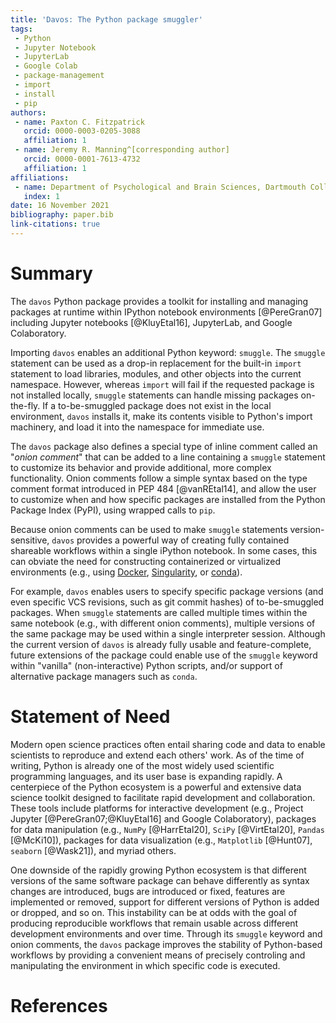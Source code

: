 ```yaml
---
title: 'Davos: The Python package smuggler'
tags:
 - Python
 - Jupyter Notebook
 - JupyterLab
 - Google Colab
 - package-management
 - import
 - install
 - pip
authors:
 - name: Paxton C. Fitzpatrick
   orcid: 0000-0003-0205-3088
   affiliation: 1
 - name: Jeremy R. Manning^[corresponding author]
   orcid: 0000-0001-7613-4732
   affiliation: 1
affiliations:
 - name: Department of Psychological and Brain Sciences, Dartmouth College
   index: 1
date: 16 November 2021
bibliography: paper.bib
link-citations: true
---
```



# Summary

The `davos` Python package provides a toolkit for installing and managing packages at runtime within IPython
notebook environments [@PereGran07] including Jupyter notebooks [@KluyEtal16], JupyterLab, and Google Colaboratory.

Importing `davos` enables an additional Python keyword: `smuggle`. The `smuggle` statement can be used as a drop-in replacement for the
built-in `import` statement to load libraries, modules, and other objects into the current namespace. However, whereas 
`import` will fail if the requested package is not installed locally, `smuggle` statements can handle missing 
packages on-the-fly. If a to-be-smuggled package does not exist in the local environment, `davos` installs it, 
make its contents visible to Python's import machinery, and load it into the namespace for immediate use.

The `davos` package also defines a special type of inline comment called an "*onion comment*" that can be added to a line containing 
a `smuggle` statement to customize its behavior and provide additional, more complex functionality. Onion comments 
follow a simple syntax based on the type comment format introduced in PEP 484 [@vanREtal14], and allow the user to customize 
when and how specific packages are installed from the Python Package Index (PyPI), using wrapped calls to `pip`.

Because onion comments can be used to make `smuggle` statements version-sensitive, `davos` provides a powerful way of
creating fully contained shareable workflows within a single iPython notebook.  In some cases, this can obviate the need
for constructing containerized or virtualized environments (e.g., using [Docker](https://www.docker.com/), [Singularity](https://sylabs.io/singularity/), or [conda](https://docs.conda.io/en/latest/)).

For example, `davos` enables users to specify specific package versions (and even specific VCS revisions, such as git commit
hashes) of to-be-smuggled packages.  When `smuggle` statements are called multiple times within the same notebook (e.g., with
different onion comments), multiple versions of the same package may be used within a single interpreter session.  Although
the current version of `davos` is already fully usable and feature-complete, future extensions of the package could enable
use of the `smuggle` keyword within "vanilla" (non-interactive) Python scripts, and/or support of alternative package managers
such as `conda`.

# Statement of Need

Modern open science practices often entail sharing code and data to enable scientists to reproduce and extend each others' work.
As of the time of writing, Python is already one of the most widely used scientific programming languages, and its user base
is expanding rapidly.  A centerpiece of the Python ecosystem is a powerful and extensive data science toolkit designed to facilitate
rapid development and collaboration.  These tools include platforms for interactive development (e.g., Project 
Jupyter [@PereGran07;@KluyEtal16] and Google Colaboratory), packages for data manipulation (e.g., `NumPy` [@HarrEtal20], 
`SciPy` [@VirtEtal20], `Pandas` [@McKi10]),  packages for data visualization (e.g., `Matplotlib` [@Hunt07], `seaborn` [@Wask21]), and
myriad others.

One downside of the rapidly growing Python ecosystem is that different versions of the same software package can behave differently
as syntax changes are introduced, bugs are introduced or fixed, features are implemented or removed, support for different versions of
Python is added or dropped, and so on.  This instability can be at odds with the goal of producing reproducible workflows that remain
usable across different development environments and over time.  Through its `smuggle` keyword and onion comments, the `davos` package
improves the stability of Python-based workflows by providing a convenient means of precisely controling and manipulating the environment
in which specific code is executed.

# References
